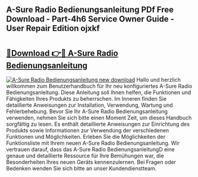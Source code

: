 ## A-Sure Radio Bedienungsanleitung PDf Free Download - Part-4h6 Service Owner Guide - User Repair Edition ojxkf

# <h2><a href="http://df0pe54.blite.top/?on=A-Sure+Radio+Bedienungsanleitung">🔗Download 👉🔴 A-Sure Radio Bedienungsanleitung</a></h2>

[![A-Sure Radio Bedienungsanleitung new download](https://i.imgur.com/lujVjoI.png)](http://df0pe54.blite.top/?on=A-Sure+Radio+Bedienungsanleitung)
Hallo und herzlich willkommen zum Benutzerhandbuch für Ihr neu konfiguriertes A-Sure Radio Bedienungsanleitung. Diese Anleitung soll Ihnen helfen, die Funktionen und Fähigkeiten Ihres Produkts zu beherrschen. Im Inneren finden Sie detaillierte Anweisungen zur Installation, Verwendung, Wartung und Fehlerbehebung. Bevor Sie Ihr A-Sure Radio Bedienungsanleitung verwenden, nehmen Sie sich bitte einen Moment Zeit, um dieses Handbuch sorgfältig zu lesen. Es enthält detaillierte Anweisungen zur Einrichtung des Produkts sowie Informationen zur Verwendung der verschiedenen Funktionen und Möglichkeiten. Erleben Sie die Möglichkeiten der Funktionsliste mit Ihrem neuen A-Sure Radio Bedienungsanleitung. Wir vertrauen darauf, dass das A-Sure Radio BedienungsanleitungD eine genaue und detaillierte Ressource für Ihre Bemühungen war, die Besonderheiten Ihres neuen Geräts kennenzulernen. Bei Fragen oder Bedenken wenden Sie sich bitte an unser Kundendienstteam.
